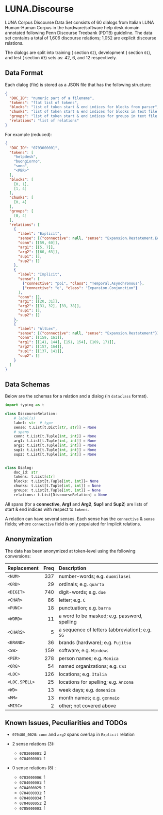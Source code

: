 # LUNA.Discourse

LUNA Corpus Discourse Data Set consists of 60 dialogs from Italian LUNA Human-Human Corpus 
in the hardware/software help desk domain annotated following Penn Discourse Treebank (PDTB) guideline. 
The data set contains a total of 1,606 discourse relations; 1,052 are explicit discourse relations. 

The dialogs are split into training ( section `02`), development ( section `01`), and test ( section `03`) sets as:
42, 6, and 12 respectively.

## Data Format

Each dialog (file) is stored as a JSON file that has the following structure:

```json
{
  "DOC_ID": "numeric part of a filename",
  "tokens": "flat list of tokens",
  "blocks": "list of token start & end indices for blocks from parser",
  "chunks": "list of token start & end indices for blocks in text file (tab-separated)",
  "groups": "list of token start & end indices for groups in text file (nl-separated)",
  "relations": "list of relations"
}
```

For example (reduced):

```json
{
  "DOC_ID": "0703000001",
  "tokens": [
    "helpdesk",
    "buongiorno",
    "sono",
    "<PER>"
  ],
  "blocks": [
    [0, 1],
    [1, 4]
  ],
  "chunks": [
    [0, 4]
  ],
  "groups": [
    [0, 4]
  ],
  "relations": [
    {
      "label": "Explicit",
      "sense": [{"connective": null, "sense": "Expansion.Restatement.Equivalence"}],
      "conn": [[59, 60]],
      "arg1": [[5, 7]],
      "arg2": [[60, 63]],
      "sup1": [],
      "sup2": []
    },
    {
      "label": "Implicit",
      "sense": [
        {"connective": "poi", "class": "Temporal.Asynchronous"},
        {"connective": "e", "class": "Expansion.Conjunction"}
      ], 
      "conn": [],
      "arg1": [[20, 31]],
      "arg2": [[31, 32], [33, 38]],
      "sup1": [],
      "sup2": []
    },
    {
      "label": "AltLex",
      "sense": [{"connective": null, "sense": "Expansion.Restatement"}],
      "conn": [[159, 161]],
      "arg1": [[141, 144], [151, 154], [169, 171]],
      "arg2": [[157, 164]],
      "sup1": [[137, 141]],
      "sup2": []
    }
  ]
}
```

## Data Schemas
Below are the schemas for a relation and a dialog (in `dataclass` format).

```python
import typing as t

class DiscourseRelation:
    # label(s)
    label: str  # type
    sense: t.List[t.Dict[str, str]] = None
    # spans
    conn: t.List[t.Tuple[int, int]] = None
    arg1: t.List[t.Tuple[int, int]] = None
    arg2: t.List[t.Tuple[int, int]] = None
    sup1: t.List[t.Tuple[int, int]] = None
    sup2: t.List[t.Tuple[int, int]] = None
    

class Dialog:
    doc_id: str
    tokens: t.List[str]
    blocks: t.List[t.Tuple[int, int]]= None
    chunks: t.List[t.Tuple[int, int]] = None
    groups: t.List[t.Tuple[int, int]] = None
    relations: t.List[DiscourseRelation] = None
```

All spans (for a **connective**, **Arg1** and **Arg2**, **Sup1** and **Sup2**) are lists of start & end indices
with respect to `tokens`. 

A relation can have several senses. 
Each sense has the `connective` & `sense` fields; where `connective` field is only populated for Implicit relations. 

## Anonymization

The data has been anonymized at token-level using the following conversions:

| Replacement   | Freq | Description                                     |
|:--------------|-----:|:------------------------------------------------|
| `<NUM>`       |  337 | number-words; e.g. `duomilasei`                 |
| `<ORD>`       |   29 | ordinals; e.g. `quarto`                         | 
| `<DIGIT>`     |  740 | digit-words; e.g. `due`                         |
| `<CHAR>`      |   86 | letter; e.g. `C`                                |
| `<PUNC>`      |   18 | punctuation; e.g. `barra`                       |
| `<WORD>`      |   11 | a word to be masked; e.g. password, spelling    |
| `<CHARS>`     |    5 | a sequence of letters (abbreviation); e.g. `SG` |
| `<BRAND>`     |   36 | brands (hardware); e.g. `Fujitsu`               |
| `<SW>`        |  159 | software; e.g. `Windows`                        |
| `<PER>`       |  278 | person names; e.g. `Monica`                     |
| `<ORG>`       |   54 | named organizations; e.g. `CSI`                 |
| `<LOC>`       |  126 | locations; e.g. `Italia`                        |
| `<LOC.SPELL>` |   25 | locations for spelling; e.g. `Ancona`           |
| `<WD>`        |   13 | week days; e.g. `domenica`                      |
| `<MM>`        |   13 | month names; e.g. `gennaio`                     |
| `<MISC>`      |    2 | other; not covered above                        |


## Known Issues, Peculiarities and TODOs

- `070400_0020`: `conn` and `arg2` spans overlap in `Explicit` relation

- 2 sense relations (3):
  - `0703000001`: 2
  - `0704000001`: 1

- 0 sense relations (8) :
  - `0703000006`: 1
  - `0704000001`: 1
  - `0704000025`: 1
  - `0704000031`: 1
  - `0704000034`: 1
  - `0704000051`: 2
  - `0705000003`: 1
